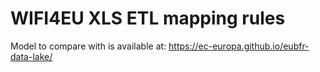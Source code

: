 # WIFI4EU XLS ETL mapping rules

Model to compare with is available at: https://ec-europa.github.io/eubfr-data-lake/
